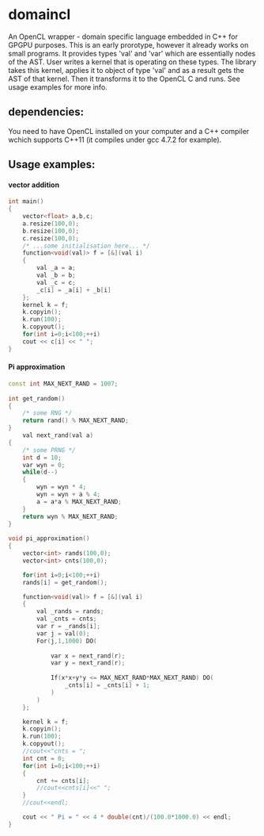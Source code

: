 domaincl
========

An OpenCL wrapper - domain specific language embedded in C++ for GPGPU purposes.
This is an early prorotype, however it already works on small programs.
It provides types 'val' and 'var' which are essentially
nodes of the AST. User writes a kernel that is operating on these types.
The library takes this kernel, applies it to object of type 'val' and as a result gets
the AST of that kernel. Then it transforms it to the OpenCL C and runs.
See usage examples for more info.

dependencies:
-------------
You need to have OpenCL installed on your computer and a C++ compiler
wchich supports C++11 (it compiles under gcc 4.7.2 for example).

Usage examples:
---------------

#### vector addition

```c++
int main()
{
	vector<float> a,b,c;
	a.resize(100,0);
	b.resize(100,0);
	c.resize(100,0);
	/* ...some initialisation here... */
	function<void(val)> f = [&](val i)
	{
		val _a = a;
		val _b = b;
		val _c = c;
		_c[i] = _a[i] + _b[i]
	};
	kernel k = f;
	k.copyin();
	k.run(100);
	k.copyout();
	for(int i=0;i<100;++i)
	cout << c[i] << " ";
}
```

#### Pi approximation

```c++
const int MAX_NEXT_RAND = 1007;
	
int get_random()
{
    /* some RNG */
    return rand() % MAX_NEXT_RAND;
}
	val next_rand(val a)
{
	/* some PRNG */
	int d = 10;
	var wyn = 0;
	while(d--)
	{
		wyn = wyn * 4;
		wyn = wyn + a % 4;
		a = a*a % MAX_NEXT_RAND;
	}
	return wyn % MAX_NEXT_RAND;
}
	
void pi_approximation()
{
    vector<int> rands(100,0);
    vector<int> cnts(100,0);

    for(int i=0;i<100;++i)
    rands[i] = get_random();

    function<void(val)> f = [&](val i)
    {
        val _rands = rands;
        val _cnts = cnts;
        var r = _rands[i];
        var j = val(0);
        For(j,1,1000) DO(
				
            var x = next_rand(r);
            var y = next_rand(r);
            
            If(x*x+y*y <= MAX_NEXT_RAND*MAX_NEXT_RAND) DO(
                _cnts[i] = _cnts[i] + 1;
            )
        )
    };

    kernel k = f;
    k.copyin();
    k.run(100);
    k.copyout();
    //cout<<"cnts = ";
    int cnt = 0;
    for(int i=0;i<100;++i)
    {
    	cnt += cnts[i];
    	//cout<<cnts[i]<<" ";
    }
    //cout<<endl;

    cout << " Pi = " << 4 * double(cnt)/(100.0*1000.0) << endl;
}
```

